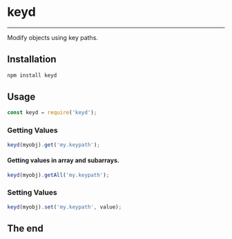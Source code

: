 # keyd
-----
Modify objects using key paths.

## Installation

````bash
npm install keyd
````

## Usage

````javascript
const keyd = require('keyd');
````
    
### Getting Values

````javascript
keyd(myobj).get('my.keypath');
````

#### Getting values in array and subarrays.

````javascript
keyd(myobj).getAll('my.keypath');
````

### Setting Values

````javascript
keyd(myobj).set('my.keypath', value);
````

## The end